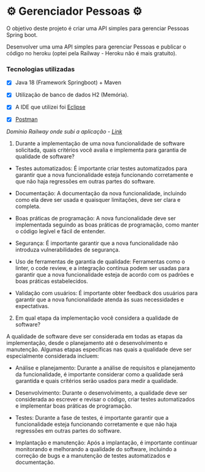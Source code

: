 # ⚙ Gerenciador Pessoas ⚙
O objetivo deste projeto é criar uma API simples para gerenciar Pessoas Spring boot.


 Desenvolver uma uma API simples para gerenciar Pessoas e publicar o código no heroku (optei pela Railway - Heroku não é mais gratuito).


### Tecnologias utilizadas 

- [x] Java 18 (Framework Springboot) + Maven 

- [x] Utilização de banco de dados H2 (Memória).

- [x] A IDE que utilizei foi [Eclipse](https://www.eclipse.org/)

- [x] [Postman](https://www.postman.com/)


*Domínio Railway onde subi a aplicação - [Link](gerenciadorpessoas-production.up.railway.app)*

1.	Durante a implementação de uma nova funcionalidade de software solicitada, quais critérios você avalia e implementa para garantia de qualidade de software?

- Testes automatizados: É importante criar testes automatizados para garantir que a nova funcionalidade esteja funcionando corretamente e que não haja regressões em outras partes do software.
    
- Documentação: A documentação da nova funcionalidade, incluindo como ela deve ser usada e quaisquer limitações, deve ser clara e completa.
 
- Boas práticas de programação: A nova funcionalidade deve ser implementada seguindo as boas práticas de programação, como manter o código legível e fácil de entender.
    
- Segurança: É importante garantir que a nova funcionalidade não introduza vulnerabilidades de segurança.
    
- Uso de ferramentas de garantia de qualidade: Ferramentas como o linter, o code review, e a integração contínua podem ser usadas para garantir que a nova funcionalidade esteja de acordo com os padrões e boas práticas estabelecidos.
    
- Validação com usuários: É importante obter feedback dos usuários para garantir que a nova funcionalidade atenda às suas necessidades e expectativas.

2.	Em qual etapa da implementação você considera a qualidade de software?

A qualidade de software deve ser considerada em todas as etapas da implementação, desde o planejamento até o desenvolvimento e manutenção. Algumas etapas específicas nas quais a qualidade deve ser especialmente considerada incluem:

- Análise e planejamento: Durante a análise de requisitos e planejamento da funcionalidade, é importante considerar como a qualidade será garantida e quais critérios serão usados para medir a qualidade.
    
- Desenvolvimento: Durante o desenvolvimento, a qualidade deve ser considerada ao escrever e revisar o código, criar testes automatizados e implementar boas práticas de programação.
    
- Testes: Durante a fase de testes, é importante garantir que a funcionalidade esteja funcionando corretamente e que não haja regressões em outras partes do software.
    
- Implantação e manutenção: Após a implantação, é importante continuar monitorando e melhorando a qualidade do software, incluindo a correção de bugs e a manutenção de testes automatizados e documentação.
